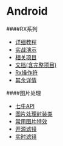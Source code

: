 # Android


####RX系列 
* [详细教程](https://github.com/lzyzsd/Awesome-RxJava)
* [实战演示](http://www.jianshu.com/p/64aa976a46be)
* [相关项目](https://github.com/vihuela/Lay-s)
* [文档(含完整项目)](https://github.com/mcxiaoke/RxDocs)
* [Rx操作符](https://github.com/jiang111/RxJavaApp)
* [其余详情](https://www.zhihu.com/question/35511144)

####图片处理
* [七牛API](https://github.com/lingochamp/QiniuImageLoader) 
* [图片处理封装类](http://blog.csdn.net/wiker_yong/article/details/17231087)
* [常用图片特效](http://www.eoeandroid.com/forum.php?mod=viewthread&tid=170526&extra=page%3D1&page=1)
* [开源滤镜](https://github.com/daizhenjun/ImageFilterForAndroid)
* [实时滤镜](http://www.eoeandroid.com/thread-171528-1-1.html)
